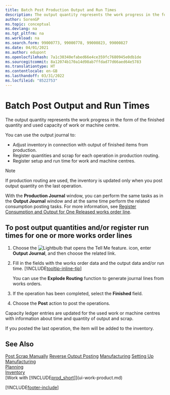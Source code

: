 ```yaml
---
title: Batch Post Production Output and Run Times
description: The output quantity represents the work progress in the form of the finished quantity and used capacity of work or machine centre.
author: SorenGP
ms.topic: conceptual
ms.devlang: na
ms.tgt_pltfrm: na
ms.workload: na
ms.search.form: 99000773, 99000778, 99000823, 99000827
ms.date: 04/01/2021
ms.author: edupont
ms.openlocfilehash: 7a1c30340efabed66e4ce359fc7680945e0db1de
ms.sourcegitcommit: 8a12074b170a14d98ab7ffdad77d66aed64e5783
ms.translationtype: HT
ms.contentlocale: en-GB
ms.lasthandoff: 03/31/2022
ms.locfileid: "8522753"
---
```

# <a name="batch-post-output-and-run-times"></a>Batch Post Output and Run Times
The output quantity represents the work progress in the form of the finished quantity and used capacity of work or machine centre.

You can use the output journal to:

* Adjust inventory in connection with output of finished items from production.
* Register quantities and scrap for each operation in production routing.
* Register setup and run time for work and machine centres.

> [!NOTE]
> If production routing are used, the inventory is updated only when you post output quantity on the last operation.

With the **Production Journal** window, you can perform the same tasks as in the **Output Journal** window and at the same time perform the related consumption posting tasks. For more information, see [Register Consumption and Output for One Released works order line](production-how-to-register-consumption-and-output.md).

## <a name="to-post-output-quantities-andor-register-run-times-for-one-or-more-production-order-lines"></a>To post output quantities and/or register run times for one or more works order lines

1. Choose the ![Lightbulb that opens the Tell Me feature.](media/ui-search/search_small.png "Tell me what you want to do") icon, enter **Output Journal**, and then choose the related link.  
2. Fill in the fields with the works order data and the output data and/or run time. [!INCLUDE[tooltip-inline-tip](includes/tooltip-inline-tip_md.md)]
  
    You can use the **Explode Routing** function to generate journal lines from works orders.
  
3. If the operation has been completed, select the **Finished** field.  
4. Choose the **Post** action to post the operations. 

Capacity ledger entries are updated for the used work or machine centres with information about time and quantity of output and scrap.  

If you posted the last operation, the item will be added to the inventory.  

## <a name="see-also"></a>See Also

[Post Scrap Manually](production-how-to-post-scrap.md)
[Reverse Output Posting](production-how-to-reverse-output-posting.md)
[Manufacturing](production-manage-manufacturing.md)
[Setting Up Manufacturing](production-configure-production-processes.md)  
[Planning](production-planning.md)  
[Inventory](inventory-manage-inventory.md)  
[Work with [!INCLUDE[prod_short](includes/prod_short.md)]](ui-work-product.md)


[!INCLUDE[footer-include](includes/footer-banner.md)]
